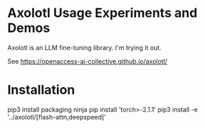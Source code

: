 # Axolotl Usage Experiments and Demos
Axolotl is an LLM fine-tuning library. I'm trying it out.

See https://openaccess-ai-collective.github.io/axolotl/

# Installation
pip3 install packaging ninja
pip install 'torch>-2.1.1'
pip3 install -e '../axolotl/[flash-attn,deepspeed]'